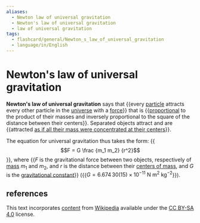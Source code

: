 ```yaml
---
aliases:
  - Newton law of universal gravitation
  - Newton's law of universal gravitation
  - law of universal gravitation
tags:
  - flashcard/general/Newton_s_law_of_universal_gravitation
  - language/in/English
---
```


# Newton's law of universal gravitation

__Newton's law of universal gravitation__ says that {{every [particle](particle.md) attracts every other particle in the [universe](universe.md) with a [force](force.md)}} that is {{[proportional](proportionality%20(mathematics).md#direct%20proportionality) to the product of their masses and inversely proportional to the square of the distance between their centers}}. Separated objects attract and are {{attracted [as if all their mass were concentrated at their centers](shell%20theorem.md)}}. <!--SR:!2024-08-04,16,290!2024-07-30,11,270!2024-08-05,17,290-->

The equation for universal gravitation thus takes the form: {{$$F = G \frac {m_1 m_2} {r^2}$$}}, where {{$F$ is the gravitational force between two objects, respectively of [mass](mass.md) $m_1$ and $m_2$, and $r$ is the distance between their [centers of mass](center%20of%20mass.md), and $G$ is the [gravitational constant](gravitational%20constant.md)}} ({{$G = 6.674\,30(15) \times 10^{-11} \mathrm{\ N\ m^2\ kg^{-2} }$}}). <!--SR:!2024-08-05,17,290!2024-07-28,9,270!2024-07-25,7,250-->

## references

This text incorporates [content](https://en.wikipedia.org/wiki/Newton's_law_of_universal_gravitation) from [Wikipedia](Wikipedia.md) available under the [CC BY-SA 4.0](https://creativecommons.org/licenses/by-sa/4.0/) license.
